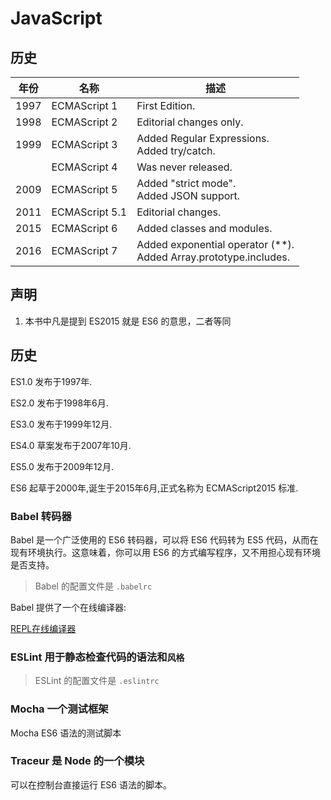 # JavaScript


## 历史

| 年份 | 名称           | 描述                                                         |
| ---- | -------------- | ------------------------------------------------------------ |
| 1997 | ECMAScript 1   | First Edition.                                               |
| 1998 | ECMAScript 2   | Editorial changes only.                                      |
| 1999 | ECMAScript 3   | Added Regular Expressions.<br>Added try/catch.               |
|      | ECMAScript 4   | Was never released.                                          |
| 2009 | ECMAScript 5   | Added "strict mode".<br>Added JSON support.                  |
| 2011 | ECMAScript 5.1 | Editorial changes.                                           |
| 2015 | ECMAScript 6   | Added classes and modules.                                   |
| 2016 | ECMAScript 7   | Added exponential operator (**).<br>Added Array.prototype.includes. |

## 声明

1. 本书中凡是提到 ES2015 就是 ES6 的意思，二者等同

## 历史

ES1.0 发布于1997年.

ES2.0 发布于1998年6月.

ES3.0 发布于1999年12月.

ES4.0 草案发布于2007年10月.

ES5.0 发布于2009年12月.

ES6 起草于2000年,诞生于2015年6月,正式名称为 ECMAScript2015 标准.

### Babel 转码器

Babel 是一个广泛使用的 ES6 转码器，可以将 ES6 代码转为 ES5 代码，从而在现有环境执行。这意味着，你可以用 ES6 的方式编写程序，又不用担心现有环境是否支持。

> Babel 的配置文件是 `.babelrc`

Babel 提供了一个在线编译器:

[REPL在线编译器](https://babeljs.io/repl/)

### ESLint 用于静态检查代码的语法和`风格`

> ESLint 的配置文件是 `.eslintrc`

### Mocha 一个测试框架

Mocha ES6 语法的测试脚本

### Traceur 是 Node 的一个模块

可以在控制台直接运行 ES6 语法的脚本。
